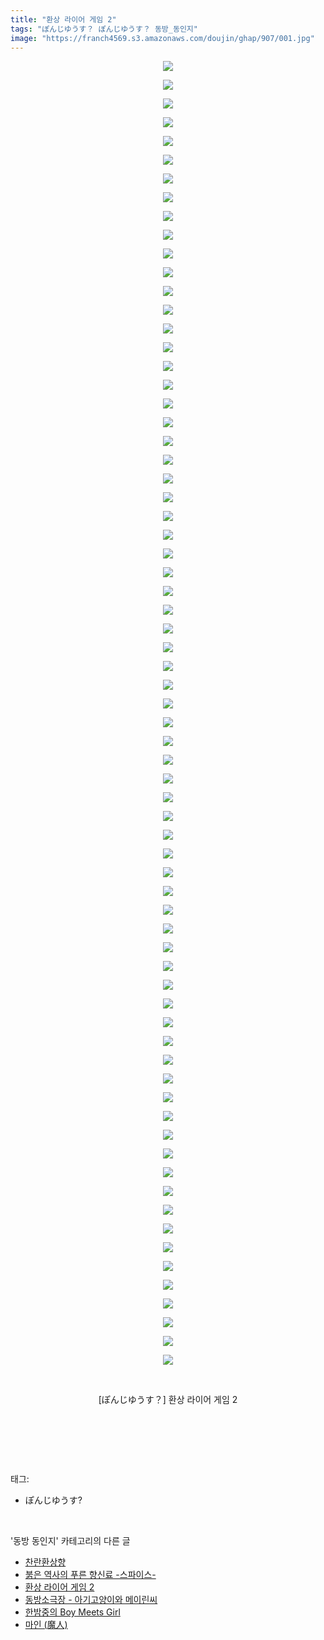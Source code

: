 ```yaml
---
title: "환상 라이어 게임 2"
tags: "ぽんじゆうす？ ぽんじゆうす？ 동방_동인지"
image: "https://franch4569.s3.amazonaws.com/doujin/ghap/907/001.jpg"
---
```

<div class="article">
<p style="text-align: center; clear: none; float: none;"><img src="{{ site.imgserver2 }}/ghap/907/001.jpg"/></p>
<p style="text-align: center; clear: none; float: none;"><img src="{{ site.imgserver2 }}/ghap/907/002.jpg"/></p>
<p style="text-align: center; clear: none; float: none;"><img src="{{ site.imgserver2 }}/ghap/907/003.jpg"/></p>
<p style="text-align: center; clear: none; float: none;"><img src="{{ site.imgserver2 }}/ghap/907/004.jpg"/></p>
<p style="text-align: center; clear: none; float: none;"><img src="{{ site.imgserver2 }}/ghap/907/005.jpg"/></p>
<p style="text-align: center; clear: none; float: none;"><img src="{{ site.imgserver2 }}/ghap/907/006.jpg"/></p>
<p style="text-align: center; clear: none; float: none;"><img src="{{ site.imgserver2 }}/ghap/907/007.jpg"/></p>
<p style="text-align: center; clear: none; float: none;"><img src="{{ site.imgserver2 }}/ghap/907/008.jpg"/></p>
<p style="text-align: center; clear: none; float: none;"><img src="{{ site.imgserver2 }}/ghap/907/009.jpg"/></p>
<p style="text-align: center; clear: none; float: none;"><img src="{{ site.imgserver2 }}/ghap/907/010.jpg"/></p>
<p style="text-align: center; clear: none; float: none;"><img src="{{ site.imgserver2 }}/ghap/907/011.jpg"/></p>
<p style="text-align: center; clear: none; float: none;"><img src="{{ site.imgserver2 }}/ghap/907/012.jpg"/></p>
<p style="text-align: center; clear: none; float: none;"><img src="{{ site.imgserver2 }}/ghap/907/013.jpg"/></p>
<p style="text-align: center; clear: none; float: none;"><img src="{{ site.imgserver2 }}/ghap/907/014.jpg"/></p>
<p style="text-align: center; clear: none; float: none;"><img src="{{ site.imgserver2 }}/ghap/907/015.jpg"/></p>
<p style="text-align: center; clear: none; float: none;"><img src="{{ site.imgserver2 }}/ghap/907/016.jpg"/></p>
<p style="text-align: center; clear: none; float: none;"><img src="{{ site.imgserver2 }}/ghap/907/017.jpg"/></p>
<p style="text-align: center; clear: none; float: none;"><img src="{{ site.imgserver2 }}/ghap/907/018.jpg"/></p>
<p style="text-align: center; clear: none; float: none;"><img src="{{ site.imgserver2 }}/ghap/907/019.jpg"/></p>
<p style="text-align: center; clear: none; float: none;"><img src="{{ site.imgserver2 }}/ghap/907/020.jpg"/></p>
<p style="text-align: center; clear: none; float: none;"><img src="{{ site.imgserver2 }}/ghap/907/021.jpg"/></p>
<p style="text-align: center; clear: none; float: none;"><img src="{{ site.imgserver2 }}/ghap/907/022.jpg"/></p>
<p style="text-align: center; clear: none; float: none;"><img src="{{ site.imgserver2 }}/ghap/907/023.jpg"/></p>
<p style="text-align: center; clear: none; float: none;"><img src="{{ site.imgserver2 }}/ghap/907/024.jpg"/></p>
<p style="text-align: center; clear: none; float: none;"><img src="{{ site.imgserver2 }}/ghap/907/025.jpg"/></p>
<p style="text-align: center; clear: none; float: none;"><img src="{{ site.imgserver2 }}/ghap/907/026.jpg"/></p>
<p style="text-align: center; clear: none; float: none;"><img src="{{ site.imgserver2 }}/ghap/907/027.jpg"/></p>
<p style="text-align: center; clear: none; float: none;"><img src="{{ site.imgserver2 }}/ghap/907/028.jpg"/></p>
<p style="text-align: center; clear: none; float: none;"><img src="{{ site.imgserver2 }}/ghap/907/029.jpg"/></p>
<p style="text-align: center; clear: none; float: none;"><img src="{{ site.imgserver2 }}/ghap/907/030.jpg"/></p>
<p style="text-align: center; clear: none; float: none;"><img src="{{ site.imgserver2 }}/ghap/907/031.jpg"/></p>
<p style="text-align: center; clear: none; float: none;"><img src="{{ site.imgserver2 }}/ghap/907/032.jpg"/></p>
<p style="text-align: center; clear: none; float: none;"><img src="{{ site.imgserver2 }}/ghap/907/033.jpg"/></p>
<p style="text-align: center; clear: none; float: none;"><img src="{{ site.imgserver2 }}/ghap/907/034.jpg"/></p>
<p style="text-align: center; clear: none; float: none;"><img src="{{ site.imgserver2 }}/ghap/907/035.jpg"/></p>
<p style="text-align: center; clear: none; float: none;"><img src="{{ site.imgserver2 }}/ghap/907/036.jpg"/></p>
<p style="text-align: center; clear: none; float: none;"><img src="{{ site.imgserver2 }}/ghap/907/037.jpg"/></p>
<p style="text-align: center; clear: none; float: none;"><img src="{{ site.imgserver2 }}/ghap/907/038.jpg"/></p>
<p style="text-align: center; clear: none; float: none;"><img src="{{ site.imgserver2 }}/ghap/907/039.jpg"/></p>
<p style="text-align: center; clear: none; float: none;"><img src="{{ site.imgserver2 }}/ghap/907/040.jpg"/></p>
<p style="text-align: center; clear: none; float: none;"><img src="{{ site.imgserver2 }}/ghap/907/041.jpg"/></p>
<p style="text-align: center; clear: none; float: none;"><img src="{{ site.imgserver2 }}/ghap/907/042.jpg"/></p>
<p style="text-align: center; clear: none; float: none;"><img src="{{ site.imgserver2 }}/ghap/907/043.jpg"/></p>
<p style="text-align: center; clear: none; float: none;"><img src="{{ site.imgserver2 }}/ghap/907/044.jpg"/></p>
<p style="text-align: center; clear: none; float: none;"><img src="{{ site.imgserver2 }}/ghap/907/045.jpg"/></p>
<p style="text-align: center; clear: none; float: none;"><img src="{{ site.imgserver2 }}/ghap/907/046.jpg"/></p>
<p style="text-align: center; clear: none; float: none;"><img src="{{ site.imgserver2 }}/ghap/907/047.jpg"/></p>
<p style="text-align: center; clear: none; float: none;"><img src="{{ site.imgserver2 }}/ghap/907/048.jpg"/></p>
<p style="text-align: center; clear: none; float: none;"><img src="{{ site.imgserver2 }}/ghap/907/049.jpg"/></p>
<p style="text-align: center; clear: none; float: none;"><img src="{{ site.imgserver2 }}/ghap/907/050.jpg"/></p>
<p style="text-align: center; clear: none; float: none;"><img src="{{ site.imgserver2 }}/ghap/907/051.jpg"/></p>
<p style="text-align: center; clear: none; float: none;"><img src="{{ site.imgserver2 }}/ghap/907/052.jpg"/></p>
<p style="text-align: center; clear: none; float: none;"><img src="{{ site.imgserver2 }}/ghap/907/053.jpg"/></p>
<p style="text-align: center; clear: none; float: none;"><img src="{{ site.imgserver2 }}/ghap/907/054.jpg"/></p>
<p style="text-align: center; clear: none; float: none;"><img src="{{ site.imgserver2 }}/ghap/907/055.jpg"/></p>
<p style="text-align: center; clear: none; float: none;"><img src="{{ site.imgserver2 }}/ghap/907/056.jpg"/></p>
<p style="text-align: center; clear: none; float: none;"><img src="{{ site.imgserver2 }}/ghap/907/057.jpg"/></p>
<p style="text-align: center; clear: none; float: none;"><img src="{{ site.imgserver2 }}/ghap/907/058.jpg"/></p>
<p style="text-align: center; clear: none; float: none;"><img src="{{ site.imgserver2 }}/ghap/907/059.jpg"/></p>
<p style="text-align: center; clear: none; float: none;"><img src="{{ site.imgserver2 }}/ghap/907/060.jpg"/></p>
<p style="text-align: center; clear: none; float: none;"><img src="{{ site.imgserver2 }}/ghap/907/061.jpg"/></p>
<p style="text-align: center; clear: none; float: none;"><img src="{{ site.imgserver2 }}/ghap/907/062.jpg"/></p>
<p style="text-align: center; clear: none; float: none;"><img src="{{ site.imgserver2 }}/ghap/907/063.jpg"/></p>
<p style="text-align: center; clear: none; float: none;"><img src="{{ site.imgserver2 }}/ghap/907/064.jpg"/></p>
<p style="text-align: center; clear: none; float: none;"><img src="{{ site.imgserver2 }}/ghap/907/065.jpg"/></p>
<p style="text-align: center; clear: none; float: none;"><img src="{{ site.imgserver2 }}/ghap/907/066.jpg"/></p>
<p style="text-align: center; clear: none; float: none;"><img src="{{ site.imgserver2 }}/ghap/907/067.jpg"/></p>
<p style="text-align: center; clear: none; float: none;"><img src="{{ site.imgserver2 }}/ghap/907/068.jpg"/></p>
<p style="text-align: center; clear: none; float: none;"><img src="{{ site.imgserver2 }}/ghap/907/069.jpg"/></p>
<p style="text-align: center; clear: none; float: none;"><img src="{{ site.imgserver2 }}/ghap/907/070.jpg"/></p>
<p style="text-align: center; clear: none; float: none;"><br/></p>
<p style="text-align: center; clear: none; float: none;">[ぽんじゆうす？] 환상 라이어 게임 2</p>
<p style="text-align: center; clear: none; float: none;"><br/></p>
<p><br/></p>
</div><br/>
<div class="tagTrail">
<p>태그: </p>
<ul>
<li>ぽんじゆうす?</li>
</ul>
</div><br/>
<div class="another">
<p>'동방 동인지' 카테고리의 다른 글</p>
<ul>
<li><a href="/ghap_909">찬란환상향</a></li>
<li><a href="/ghap_908">붉은 역사의 푸른 향신료 -스파이스-</a></li>
<li><a href="/ghap_907">환상 라이어 게임 2</a></li>
<li><a href="/ghap_906">동방소극장 - 아기고양이와 메이린씨</a></li>
<li><a href="/ghap_905">한밤중의 Boy Meets Girl</a></li>
<li><a href="/ghap_903">마인 (魔人)</a></li>
</ul>
</div><br/>
<div class="cb_module cb_fluid">
<div class="cb_wrt cb_profile">
</div><!-- commentList close -->
</div><br/>
